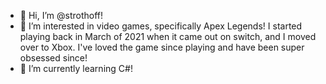 - 👋 Hi, I’m @strothoff!
- 👀 I’m interested in video games, specifically Apex Legends! I started playing back in March of 2021 when it came out on switch, and I moved over to Xbox. I've loved the game since playing and have been super obsessed since!
- 🌱 I’m currently learning C#!


<!---
strothoff/strothoff is a ✨ special ✨ repository because its `README.md` (this file) appears on your GitHub profile.
You can click the Preview link to take a look at your changes.
--->
